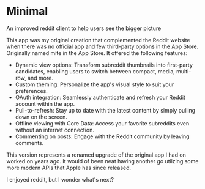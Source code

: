 # Minimal
An improved reddit client to help users see the bigger picture

This app was my original creation that complemented the Reddit website when there was no official app and few third-party options in the App Store. Originally named mite in the App Store. It offered the following features:

- Dynamic view options: Transform subreddit thumbnails into first-party candidates, enabling users to switch between compact, media, multi-row, and more.
- Custom theming: Personalize the app's visual style to suit your preferences.
- OAuth integration: Seamlessly authenticate and refresh your Reddit account within the app.
- Pull-to-refresh: Stay up to date with the latest content by simply pulling down on the screen.
- Offline viewing with Core Data: Access your favorite subreddits even without an internet connection.
- Commenting on posts: Engage with the Reddit community by leaving comments.

This version represents a renamed upgrade of the original app I had on worked on years ago. It would of been neat having another go utilzing some more modern APIs that Apple has since released. 

I enjoyed reddit, but I wonder what's next? 
